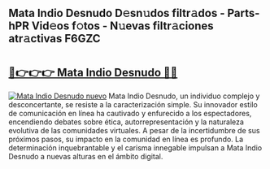 ## Mata Indio Desnudo D𝚎sn𝚞dos filtr𝚊dos - Parts-hPR Vid𝚎os f𝚘tos - N𝚞evas filtr𝚊ciones atr𝚊ctivas F6GZC

# <h2><a href="http://mb6cp20.tromn.icu/?c=Mata+Indio+Desnudo">🔗👉👉👉 Mata Indio Desnudo 🔗🔗</a></h2>

[![Mata Indio Desnudo nuevo](https://i.imgur.com/pEAQMta.gif)](http://mb6cp20.tromn.icu/?c=Mata+Indio+Desnudo)
Mata Indio Desnudo, un individuo complejo y desconcertante, se resiste a la caracterización simple. Su innovador estilo de comunicación en línea ha cautivado y enfurecido a los espectadores, encendiendo debates sobre ética, autorrepresentación y la naturaleza evolutiva de las comunidades virtuales. A pesar de la incertidumbre de sus próximos pasos, su impacto en la comunidad en línea es profundo. La determinación inquebrantable y el carisma innegable impulsan a Mata Indio Desnudo a nuevas alturas en el ámbito digital.
